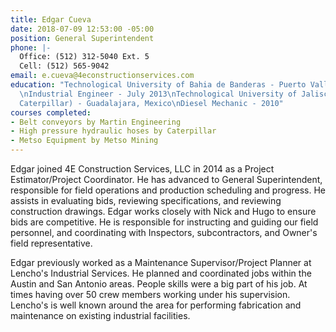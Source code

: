 ```yaml
---
title: Edgar Cueva
date: 2018-07-09 12:53:00 -05:00
position: General Superintendent
phone: |-
  Office: (512) 312-5040 Ext. 5
  Cell: (512) 565-9042
email: e.cueva@4econstructionservices.com
education: "Technological University of Bahia de Banderas - Puerto Vallarta, Mexico
  \nIndustrial Engineer - July 2013\nTechnological University of Jalisco (Think Big
  Caterpillar) - Guadalajara, Mexico\nDiesel Mechanic - 2010"
courses completed:
- Belt conveyors by Martin Engineering
- High pressure hydraulic hoses by Caterpillar
- Metso Equipment by Metso Mining
---
```


Edgar joined 4E Construction Services, LLC in 2014 as a Project Estimator/Project Coordinator.  He has advanced to General Superintendent, responsible for field operations and production scheduling and progress.  He assists in evaluating bids, reviewing specifications, and reviewing construction drawings.  Edgar works closely with Nick and Hugo to ensure bids are competitive.  He is responsible for instructing and guiding our field personnel, and coordinating with Inspectors, subcontractors, and Owner's field representative.

Edgar previously worked as a Maintenance Supervisor/Project Planner at Lencho's Industrial Services.  He planned and coordinated jobs within the Austin and San Antonio areas.  People skills were a big part of his job.  At times having over 50 crew members working under his supervision.  Lencho's is well known around the area for performing fabrication and maintenance on existing industrial facilities.